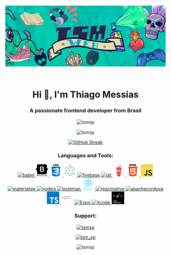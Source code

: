 <p align="center">
   <img align="center" align='left' src='https://github.com/tsmsp/tsmsp/blob/main/github-profile-tsm.png' alt="tsmsp" />
</p>
<br>

<h1 align="center">Hi 👋, I'm Thiago Messias</h1>
<h3 align="center">A passionate frontend developer from Brasil</h3>

<p align="center">
   <img align="center" src="https://github-profile-trophy.vercel.app/?username=tsmsp&theme=dracula" alt="tsmsp"/>
</p>
<p align="center">
   <img align="center" src="https://github-readme-stats.vercel.app/api?username=tsmsp&count_private=true&show_icons=true&theme=dracula" alt="tsmsp"/>
</p>
<!--<p align="center"><img align="center" src="https://github-readme.vercel.app/api/top-langs/?username=tsmsp&theme=react&line_height=40&hide=css"/></p>-->

<p align="center">
   <a href="https://git.io/streak-stats">
      <img src="https://github-readme-streak-stats.herokuapp.com?user=tsmsp&theme=dracula&date_format=M%20j%5B%2C%20Y%5D" alt="GitHub Streak" />
   </a>
</p>

<h3 align="center">Languages and Tools:</h3>
<p align="center">
   <a href="https://babeljs.io/" target="_blank"> 
      <img src="https://www.vectorlogo.zone/logos/babeljs/babeljs-icon.svg" alt="babel" width="40" height="40"/> 
   </a> 
   <a href="https://getbootstrap.com" target="_blank"> 
      <img src="https://raw.githubusercontent.com/devicons/devicon/master/icons/bootstrap/bootstrap-plain-wordmark.svg" alt="bootstrap" width="40" height="40"/> 
   </a> 
   <a href="https://www.w3schools.com/css/" target="_blank"> 
      <img src="https://raw.githubusercontent.com/devicons/devicon/master/icons/css3/css3-original-wordmark.svg" alt="css3" width="40" height="40"/> 
   </a>
   <a href="https://www.electronjs.org" target="_blank"> 
      <img src="https://raw.githubusercontent.com/devicons/devicon/master/icons/electron/electron-original.svg" alt="electron" width="40" height="40"/> 
   </a>  
   <a href="https://firebase.google.com/" target="_blank"> 
      <img src="https://www.vectorlogo.zone/logos/firebase/firebase-icon.svg" alt="firebase" width="40" height="40"/> 
   </a> 
   <a href="https://git-scm.com/" target="_blank"> 
      <img src="https://www.vectorlogo.zone/logos/git-scm/git-scm-icon.svg" alt="git" width="40" height="40"/> 
   </a> 
   <a href="https://gulpjs.com" target="_blank"> 
      <img src="https://raw.githubusercontent.com/devicons/devicon/master/icons/gulp/gulp-plain.svg" alt="gulp" width="40" height="40"/> 
   </a> 
   <a href="https://www.w3.org/html/" target="_blank"> 
      <img src="https://raw.githubusercontent.com/devicons/devicon/master/icons/html5/html5-original-wordmark.svg" alt="html5" width="40" height="40"/> 
   </a>
   <a href="https://developer.mozilla.org/en-US/docs/Web/JavaScript" target="_blank"> 
      <img src="https://raw.githubusercontent.com/devicons/devicon/master/icons/javascript/javascript-original.svg" alt="javascript" width="40" height="40"/> 
   </a> 
   <a href="https://materializecss.com/" target="_blank"> 
      <img src="https://raw.githubusercontent.com/prplx/svg-logos/5585531d45d294869c4eaab4d7cf2e9c167710a9/svg/materialize.svg" alt="materialize" width="40" height="40"/> 
   </a> 
   <a href="https://nodejs.org" target="_blank"> 
      <img src="https://www.vectorlogo.zone/logos/nodejs/nodejs-icon.svg" alt="nodejs" width="40" height="40"/> 
   </a>
   <a href="https://postman.com" target="_blank"> 
      <img src="https://www.vectorlogo.zone/logos/getpostman/getpostman-icon.svg" alt="postman" width="40" height="40"/> 
   </a>
   <a href="https://reactjs.org/" target="_blank"> 
      <img src="https://raw.githubusercontent.com/devicons/devicon/master/icons/react/react-original-wordmark.svg" alt="react" width="40" height="40"/> 
   </a>
   <a href="https://reactnative.dev/" target="_blank"> 
      <img src="https://reactnative.dev/img/header_logo.svg" alt="reactnative" width="40" height="40"/> 
   </a> 
   <a href="https://cordova.apache.org/" target="_blank"> 
      <img src="https://www.vectorlogo.zone/logos/apache_cordova/apache_cordova-icon.svg" alt="apachecordova" width="40" height="40"/> 
   </a> 
   <a href="https://www.typescriptlang.org/" target="_blank"> 
      <img src="https://raw.githubusercontent.com/devicons/devicon/master/icons/typescript/typescript-original.svg" alt="typescript" width="40" height="40"/> 
   </a> 
   <a href="#" target="_blank">
      <img src="https://raw.githubusercontent.com/showC0de-proFile/logos/main/nextjs-boilerplate-logo.webp" width="auto" height="40" alt="NextJS"/>
   </a>
   <a href="#" target="_blank" style="margin-top:80;">
      <img src="https://www.vectorlogo.zone/logos/expoio/expoio-ar21.svg" width="auto" height="40" alt="Expo"/>
   </a>
   <a href="#" target="_blank" style="margin-top:80;">
      <img src="https://www.vectorlogo.zone/logos/apple_xcode/apple_xcode-icon.svg" width="auto" height="40" alt="Xcode"/>
   </a>
   <a href="#" target="_blank" style="margin-top:80;">
      <img src="https://raw.githubusercontent.com/showC0de-proFile/logos/main/styledcomponent.svg" width="auto" height="40" alt="Styled component"/>
   </a>
</p>

<h3 align="center">Support:</h3>
<p align="center">
   <a href="https://www.buymeacoffee.com/tsmsp">
      <img align="center" src="https://cdn.buymeacoffee.com/buttons/v2/default-yellow.png" height="50" width="210" alt="tsmsp" />
   </a>
</p>
<p align="center">
   <a href="https://twitter.com/tsm_sp" target="blank">
      <img src="https://img.shields.io/twitter/follow/tsm_sp?logo=twitter&style=for-the-badge" alt="tsm_sp" />
   </a>
</p>
<p align="center">
   <img src="https://komarev.com/ghpvc/?username=tsmsp&label=Profile%20views&color=0e75b6&style=flat" alt="tsmsp" />
</p>
